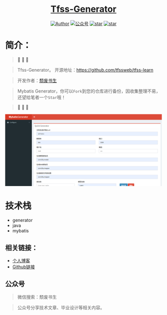 <h1 align="center"><a href="https://github.com/tfssweb" target="_blank">Tfss-Generator</a></h1>

<p align="center">
<a href="https://tfssweb.github.io/"><img alt="Author" src="https://img.shields.io/badge/author-%E9%A2%93%E5%BA%9F%E4%B9%A6%E7%94%9F-blue.svg"/></a>  <a href="https://tfssweb.github.io/"><img alt="公众号" src="https://img.shields.io/badge/公众号-颓废书生-mauve.svg"/></a>  <a href="https://github.com/tfssweb/tfss-learn"><img alt="star" src="https://img.shields.io/github/stars/tfssweb/tfss-learn.svg?label=Stars&style=social"/></a>  <a href="https://github.com/tfssweb/tfss-learn"><img alt="star" src="https://img.shields.io/github/forks/tfssweb/tfss-learn.svg?label=Forks&style=social"/></a>

</p>

# 简介：
> :whale: :whale: :whale:

> Tfss-Generator。 开源地址：https://github.com/tfssweb/tfss-learn

> 开发作者：[颓废书生](https://tfssweb.github.io/)

> Mybatis Generator，你可以`Fork`到您的仓库进行备份，因收集整理不易，还望给笔者一个`Star`哦！

> :whale: :whale: :whale:

![picture](tfss-src/1.jpg)

# 技术栈

- generator
- java
- mybatis



## 相关链接：

- [个人博客](https://tfssweb.github.io/)
- [Github链接](https://github.com/tfssweb/)


## 公众号

> 微信搜索：颓废书生

> 公众号分享技术文章、毕业设计等相关内容。

